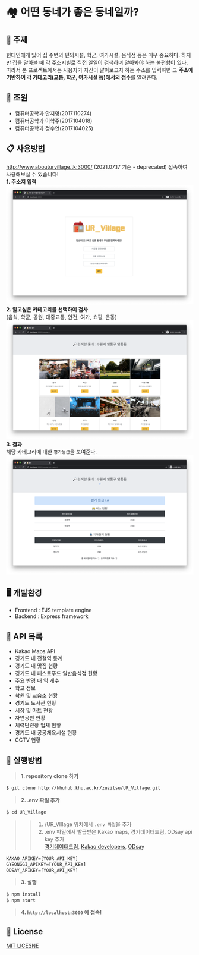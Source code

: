 # 🏘 어떤 동네가 좋은 동네일까?

## 🏡 주제
현대인에게 있어 집 주변의 편의시설, 학군, 여가시설, 음식점 등은 매우 중요하다. 하지만 집을 알아볼 때 각 주소지별로 직접 일일이 검색하며 알아봐야 하는 불편함이 있다.  
따라서 본 프로젝트에서는 사용자가 자신이 알아보고자 하는 주소를 입력하면 그 **주소에 기반하여 각 카테고리(교통, 학군, 여가시설 등)에서의 점수**를 알려준다. 

## 👫 조원
* 컴퓨터공학과 안지영(2017110274)
* 컴퓨터공학과 이학주(2017104018)
* 컴퓨터공학과 정수연(2017104025)

## 📋 사용방법
http://www.abouturvillage.tk:3000/ (2021.07.17 기준 - deprecated) 접속하여 사용해보실 수 있습니다!  
**1.  주소지 입력**
![검색 페이지](./public/img/demo_index.png)
**2.  알고싶은 카테고리를 선택하여 검사**  
(음식, 학군, 공원, 대중교통, 안전, 여가, 쇼핑, 운동)
![카테고리 선택](public/img/demo_category.png)
**3.  결과**  
해당 카테고리에 대한 `평가등급`을 보여준다.
![카테고리 선택](public/img/demo_result.png)

## 🖥 개발환경
- Frontend : EJS template engine
- Backend : Express framework

## 📑 API 목록
-  Kakao Maps API
- 경기도 내 전철역 통계
- 경기도 내 맛집 현황
- 경기도 내 패스트푸드 일반음식점 현황
- 주요 반경 내 역 개수
- 학교 정보
- 학원 및 교습소 현황
- 경기도 도서관 현황
- 시장 및 마트 현황
- 자연공원 현황
- 체력단련장 업체 현황
- 경기도 내 공공체육시설 현황
- CCTV 현황

## 🔌 실행방법
> **1. repository clone 하기**
```bash
$ git clone http://khuhub.khu.ac.kr/zuzitsu/UR_Village.git
```

> **2. .env 파일 추가**
```bash
$ cd UR_Village
```
>> 1. /UR_VIllage 위치에서 `.env 파일`을 추가
>> 2. .env 파일에서 발급받은 Kakao maps, 경기데이터드림, ODsay api key 추가  
>> [경기데이터드림](https://data.gg.go.kr/portal/intro/develop/searchBulletinPage.do), 
>> [Kakao developers](https://developers.kakao.com/),
>> [ODsay](https://lab.odsay.com/)

```
KAKAO_APIKEY=[YOUR_API_KEY]  
GYEONGGI_APIKEY=[YOUR_API_KEY]
ODSAY_APIKEY=[YOUR_API_KEY]
```

> **3. 실행**
```bash
$ npm install
$ npm start
```

> **4. `http://localhost:3000` 에 접속!**

## 📎 License
[MIT LICESNE](http://khuhub.khu.ac.kr/zuzitsu/UR_Village/blob/master/LICENSE)
